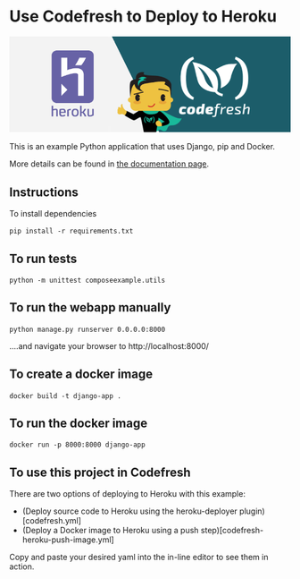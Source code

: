 # Use Codefresh to Deploy to Heroku

![heroku and codefresh](heroku-and-codefresh.png)

This is an example Python application that uses Django, pip and Docker.

More details can be found in [the documentation page](https://codefresh.io/docs//docs/yaml-examples/examples/deploy-to-heroku/).

## Instructions

To install dependencies 

```
pip install -r requirements.txt 
```

## To run tests

```
python -m unittest composeexample.utils
```

## To run the webapp manually

```
python manage.py runserver 0.0.0.0:8000
```

....and navigate your browser to  http://localhost:8000/

## To create a docker image

```
docker build -t django-app .
```


## To run the docker image

```
docker run -p 8000:8000 django-app
```


## To use this project in Codefresh 

There are two options of deploying to Heroku with this example:

- (Deploy source code to Heroku using the heroku-deployer plugin)[codefresh.yml]
- (Deploy a Docker image to Heroku using a push step)[codefresh-heroku-push-image.yml]

Copy and paste your desired yaml into the in-line editor to see them in action.








